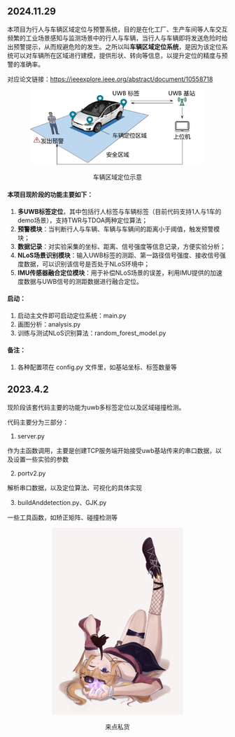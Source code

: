 ## 2024.11.29
本项目为行人与车辆区域定位与预警系统，目的是在化工厂、生产车间等人车交互频繁的工业场景感知与监测场景中的行人与车辆，当行人与车辆即将发送危险时给出预警提示，从而规避危险的发生。之所以叫**车辆区域定位系统**，是因为该定位系统可以对车辆所在区域进行建模，提供形状、转向等信息，以提升定位的精度与预警的准确率。

对应论文链接：https://ieeexplore.ieee.org/abstract/document/10558718

<div style="text-align: center;">
  <img src="fig/stur.png" alt="封面图" width="400">
  <p>车辆区域定位示意</p>
</div>

#### 本项目现阶段的功能主要如下：
1. **多UWB标签定位**，其中包括行人标签与车辆标签（目前代码支持1人与1车的demo场景），支持TWR与TDOA两种定位算法；
2. **预警模块**：当判断行人与车辆、车辆与车辆间的距离小于阈值，触发预警模块；
3. **数据记录**：对实验采集的坐标、距离、信号强度等信息记录，方便实验分析；
3. **NLoS场景识别模块**：输入UWB标签的测距、第一路径信号强度、接收信号强度数据，可以识别该信号是否处于NLoS环境中；
4. **IMU传感器融合定位模块**：用于补偿NLoS场景的误差，利用IMU提供的加速度数据与UWB信号的测距数据进行融合定位。

#### 启动：
1. 启动主文件即可启动定位系统：main.py
2. 画图分析：analysis.py
3. 训练与测试NLoS识别算法：random_forest_model.py

#### 备注：
1. 各种配置项在 config.py 文件里，如基站坐标、标签数量等

## 2023.4.2
现阶段该套代码主要的功能为uwb多标签定位以及区域碰撞检测。

代码主要分为三部分：

1. server.py

作为主函数调用，主要是创建TCP服务端开始接受uwb基站传来的串口数据，以及设置一些实验的参数

2. portv2.py

解析串口数据，以及定位算法、可视化的具体实现

3. buildAnddetection.py、GJK.py

一些工具函数，如矫正矩阵、碰撞检测等

<div style="text-align: center;">
  <img src="fig/5ae6459149949bea212315cbceee540438254734.jpg" alt="封面图" width="300">
  <p>来点私货</p>
</div>